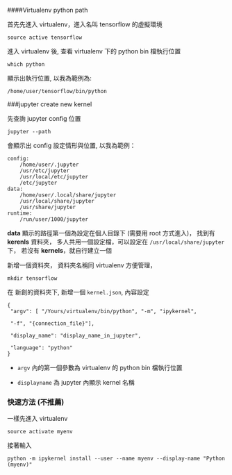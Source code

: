 ####Virtualenv python path 

首先先進入 virtualenv，進入名叫 tensorflow 的虛擬環境

`
source active tensorflow
`

進入 virtualenv 後, 查看 virtualenv 下的 python bin 檔執行位置

`which python`

顯示出執行位置, 以我為範例為:

`/home/user/tensorflow/bin/python`

###jupyter create new kernel 

先查詢 jupyter config 位置

`jupyter --path`

會顯示出 config 設定情形與位置, 以我為範例：
```
config:
    /home/user/.jupyter
    /usr/etc/jupyter
    /usr/local/etc/jupyter
    /etc/jupyter
data:
    /home/user/.local/share/jupyter
    /usr/local/share/jupyter
    /usr/share/jupyter
runtime:
    /run/user/1000/jupyter

```

**data** 顯示的路徑第一個為設定在個人目錄下 (需要用 root 方式進入)， 
找到有 **kerenls** 資料夾， 多人共用一個設定檔，可以設定在 `/usr/local/share/jupyter` 下，
若沒有 **kernels**，就自行建立一個

新增一個資料夾， 資料夾名稱同 virtualenv 方便管理，


`mkdir tensorflow`

在 新創的資料夾下, 新增一個 `kernel.json`, 內容設定

```
{
 "argv": [ "/Yours/virtualenv/bin/python", "-m", "ipykernel",

 "-f", "{connection_file}"],

 "display_name": "display_name_in_jupyter",

 "language": "python"
}

```
* `argv` 內的第一個參數為 virtualenv 的 python bin 檔執行位置

* `displayname` 為 jupyter 內顯示 kernel 名稱

### 快速方法 (**不推薦**)
一樣先進入 virtualenv

`source activate myenv`

接著輸入

`python -m ipykernel install --user --name myenv --display-name "Python (myenv)"`



